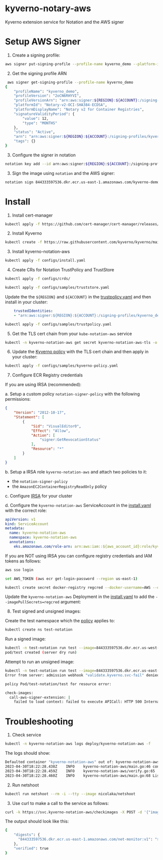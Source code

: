 # kyverno-notary-aws
Kyverno extension service for Notation and the AWS signer


# Setup AWS Signer

1. Create a signing profile:

```sh
aws signer put-signing-profile --profile-name kyverno_demo --platform-id Notary-v2-OCI-SHA384-ECDSA --signature-validity-period 'value=12, type=MONTHS'
```

2. Get the signing profile ARN

```sh
 aws signer get-signing-profile --profile-name kyverno_demo
{
    "profileName": "kyverno_demo",
    "profileVersion": "2oCN6RHYVI",
    "profileVersionArn": "arn:aws:signer:${REGION}:${ACCOUNT}:/signing-profiles/kyverno_demo/2oCN6RHYVI",
    "platformId": "Notary-v2-OCI-SHA384-ECDSA",
    "platformDisplayName": "Notary v2 for Container Registries",
    "signatureValidityPeriod": {
        "value": 12,
        "type": "MONTHS"
    },
    "status": "Active",
    "arn": "arn:aws:signer:${REGION}:${ACCOUNT}:/signing-profiles/kyverno_demo",
    "tags": {}
}
```

3. Configure the signer in notation

```sh
notation key add --id arn:aws:signer:${REGION}:${ACCOUNT}:/signing-profiles/kyverno_demo --plugin com.amazonaws.signer.notation.plugin kyverno_demo
```

3. Sign the image using `notation` and the AWS signer:

```sh
notation sign 844333597536.dkr.ecr.us-east-1.amazonaws.com/kyverno-demo:v1 --key kyverno_demo --signature-manifest image
```

# Install

1. Install cert-manager

```sh
kubectl apply -f https://github.com/cert-manager/cert-manager/releases/download/v1.11.0/cert-manager.yaml
```

2. Install Kyverno

```sh
kubectl create -f https://raw.githubusercontent.com/kyverno/kyverno/main/config/install-latest-testing.yaml
```

3. Install kyverno-notation-aws

```sh
kubectl apply -f configs/install.yaml
```

4. Create CRs for Notation TrustPolicy and TrustStore

```sh
kubectl apply -f configs/crds/
```

```sh
kubectl apply -f configs/samples/truststore.yaml
```

Update the the `${REGION}` and `${ACCOUNT}` in the [trustpolicy.yaml](configs/samples/trustpolicy.yaml) and then install in your cluster:

```yaml
    trustedIdentities:
    - "arn:aws:signer:${REGION}:${ACCOUNT}:/signing-profiles/kyverno_demo"
```

```sh
kubectl apply -f configs/samples/trustpolicy.yaml
```

5. Get the TLS cert chain from your `kube-notation-aws` service

```sh
kubectl -n kyverno-notation-aws get secret kyverno-notation-aws-tls -o json | jq -r '.data."tls.crt"' | base64 -d && kubectl -n kyverno-notation-aws get secret kyverno-notation-aws-tls -o json | jq -r '.data."ca.crt"' | base64 -d
```

6. Update the [Kyverno policy](configs/samples/kyverno-policy.yaml) with the TLS cert chain and then apply in your cluster:

```sh
kubectl apply -f configs/samples/kyverno-policy.yaml
```

7. Configure ECR Registry credentials

If you are using IRSA (recommended):

a. Setup a custom policy `notation-signer-policy` with the following permissions:

```json
{
    "Version": "2012-10-17",
    "Statement": [
        {
            "Sid": "VisualEditor0",
            "Effect": "Allow",
            "Action": [
                "signer:GetRevocationStatus"
            ],
            "Resource": "*"
        }
    ]
}
```

b. Setup a IRSA role `kyverno-notation-aws` and attach two policies to it:
* the `notation-signer-policy` 
* the `AmazonEC2ContainerRegistryReadOnly` policy

c. Configure [IRSA](https://docs.aws.amazon.com/eks/latest/userguide/iam-roles-for-service-accounts.html) for your cluster

d. Configure the `kyverno-notation-aws` ServiceAccount in the [install.yaml](configs/install.yaml) with the correct role:

```yaml
apiVersion: v1
kind: ServiceAccount
metadata:
  name: kyverno-notation-aws
  namespace: kyverno-notation-aws
  annotations:
    eks.amazonaws.com/role-arn: arn:aws:iam::${aws_account_id}:role/kyverno-notation-aws
```

If you are NOT using IRSA you can configure registry credentials and IAM tokens as follows:

```sh
aws sso login
```

```sh
set AWS_TOKEN (aws ecr get-login-password --region us-east-1)
```

```sh
kubectl create secret docker-registry regcred --docker-username=AWS --docker-password=$AWS_TOKEN --docker-server=844333597536.dkr.ecr.us-east-1.amazonaws.com -n kyverno-notation-aws 
```

Update the `kyverno-notation-aws` Deployment in the [install.yaml](configs/install.yaml) to add the `--imagePullSecrets=regcred` argument:

8. Test signed and unsigned images:

Create the test namespace which the [policy](configs/samples/kyverno-policy.yaml) applies to:

```sh
kubectl create ns test-notation
```

Run a signed image:

```sh
kubectl -n test-notation run test --image=844333597536.dkr.ecr.us-west-2.amazonaws.com/kyverno-demo:v1 --dry-run=server
pod/test created (server dry run)
```

Attempt to run an unsigned image:

```sh
kubectl -n test-notation run test --image=844333597536.dkr.ecr.us-east-1.amazonaws.com/net-monitor:v1-unsigned
Error from server: admission webhook "validate.kyverno.svc-fail" denied the request:

policy Pod/test-notation/test for resource error:

check-images:
  call-aws-signer-extension: |
    failed to load context: failed to execute APICall: HTTP 500 Internal Server Error: failed to verify image 844333597536.dkr.ecr.us-east-1.amazonaws.com/net-monitor:v1-unsigned: no signature is associated with "844333597536.dkr.ecr.us-east-1.amazonaws.com/net-monitor@sha256:f04288efc7e65a84be74d4fc63e235ac3c6c603cf832e442e0bd3f240b10a91b", make sure the image was signed successfully
```

# Troubleshooting

1. Check service

```sh
kubectl -n kyverno-notation-aws logs deploy/kyverno-notation-aws -f
```

The logs should show:

```sh
Defaulted container "kyverno-notation-aws" out of: kyverno-notation-aws, kube-notation
2023-04-30T18:22:28.438Z	INFO	kyverno-notation-aws/main.go:46	configuring notation	{"dir.UserConfigDir": "/notation", "dir.UserLibexecDir": "/notation"}
2023-04-30T18:22:28.459Z	INFO	kyverno-notation-aws/verify.go:65	initialized	{"namespace": "kyverno-notation-aws", "secrets": "regcred"}
2023-04-30T18:22:28.460Z	INFO	kyverno-notation-aws/main.go:68	Listening...
```


2. Run netshoot

```sh
kubectl run netshoot --rm -i --tty --image nicolaka/netshoot
```

3. Use curl to make a call to the service as follows:

```sh
curl -k https://svc.kyverno-notation-aws/checkimages -X POST -d '{"images": ["844333597536.dkr.ecr.us-east-1.amazonaws.com/net-monitor:v1"]}'
```

The output should look like this:

```sh
{
    "digests": {
      "844333597536.dkr.ecr.us-east-1.amazonaws.com/net-monitor:v1": "sha256:4ee9dc6abbf5e8181101fc1f8cd6d91ec0c5657f8c71274a8209637630eec48d"
    },
    "verified": true
}
````
